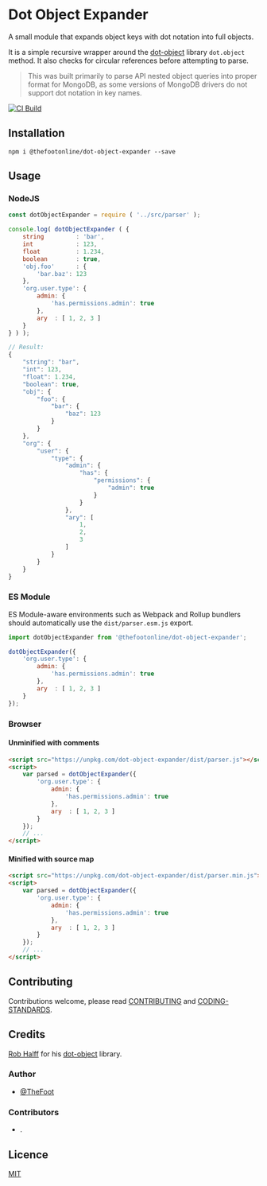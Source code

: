 # Dot Object Expander
A small module that expands object keys with dot notation into full objects.

It is a simple recursive wrapper around the [dot-object](https://github.com/rhalff/dot-object) library `dot.object`
 method. It also checks for circular references before attempting to parse.
 
>This was built primarily to parse API nested object queries into proper format for MongoDB, as some versions of MongoDB 
drivers do not support dot notation in key names.

[![CI Build](https://github.com/thefoot/dot-object-expander/workflows/ci-build/badge.svg)](https://github.com/thefoot/dot-object-expander/actions)

## Installation

~~~
npm i @thefootonline/dot-object-expander --save
~~~

## Usage

### NodeJS
```javascript
const dotObjectExpander = require ( '../src/parser' );

console.log( dotObjectExpander ( {
    string         : 'bar',
    int            : 123,
    float          : 1.234,
    boolean        : true,
    'obj.foo'      : {
        'bar.baz': 123
    },
    'org.user.type': {
        admin: {
            'has.permissions.admin': true
        },
        ary  : [ 1, 2, 3 ]
    }
} ) );

// Result:
{
    "string": "bar",
    "int": 123,
    "float": 1.234,
    "boolean": true,
    "obj": {
        "foo": {
            "bar": {
                "baz": 123
            }
        }
    },
    "org": {
        "user": {
            "type": {
                "admin": {
                    "has": {
                        "permissions": {
                            "admin": true
                        }
                    }
                },
                "ary": [
                    1,
                    2,
                    3
                ]
            }
        }
    }
}

```
### ES Module
ES Module-aware environments such as Webpack and Rollup bundlers should automatically use the `dist/parser.esm.js` export.
```javascript
import dotObjectExpander from '@thefootonline/dot-object-expander';

dotObjectExpander({
    'org.user.type': {
        admin: {
            'has.permissions.admin': true
        },
        ary  : [ 1, 2, 3 ]
    }
});
```

### Browser

#### Unminified with comments
```html
<script src="https://unpkg.com/dot-object-expander/dist/parser.js"></script>
<script>
    var parsed = dotObjectExpander({
        'org.user.type': {
            admin: {
                'has.permissions.admin': true
            },
            ary  : [ 1, 2, 3 ]
        }
    });
    // ...
</script>
```

#### Minified with source map
```html
<script src="https://unpkg.com/dot-object-expander/dist/parser.min.js"></script>
<script>
    var parsed = dotObjectExpander({
        'org.user.type': {
            admin: {
                'has.permissions.admin': true
            },
            ary  : [ 1, 2, 3 ]
        }
    });
    // ...
</script>
```

## Contributing
Contributions welcome, please read [CONTRIBUTING](docs/CONTRIBUTING.md) and [CODING-STANDARDS](docs/CODING-STANDARDS.md).

## Credits
[Rob Halff](https://github.com/rhalff) for his [dot-object](https://github.com/rhalff/dot-object) library.

### Author
- [@TheFoot](https://github.com/TheFoot)

### Contributors
- .

## Licence
[MIT](LICENCE.md)